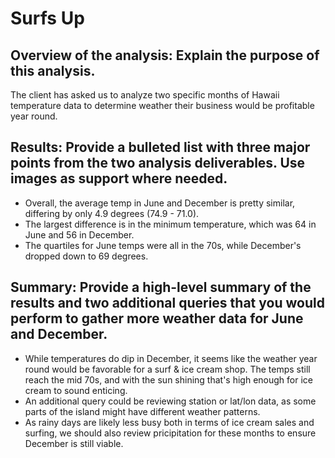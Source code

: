 # Surfs Up

## Overview of the analysis: Explain the purpose of this analysis.
The client has asked us to analyze two specific months of Hawaii temperature data to determine weather their business would be profitable year round.

## Results: Provide a bulleted list with three major points from the two analysis deliverables. Use images as support where needed.
- Overall, the average temp in June and December is pretty similar, differing by only 4.9 degrees (74.9 - 71.0).
- The largest difference is in the minimum temperature, which was 64 in June and 56 in December.
- The quartiles for June temps were all in the 70s, while December's dropped down to 69 degrees.

## Summary: Provide a high-level summary of the results and two additional queries that you would perform to gather more weather data for June and December.
- While temperatures do dip in December, it seems like the weather year round would be favorable for a surf & ice cream shop. The temps still reach the mid 70s, and with the sun shining that's high enough for ice cream to sound enticing. 
- An additional query could be reviewing station or lat/lon data, as some parts of the island might have different weather patterns.
- As rainy days are likely less busy both in terms of ice cream sales and surfing, we should also review pricipitation for these months to ensure December is still viable.
